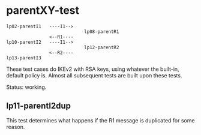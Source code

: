parentXY-test
================

    lp02-parentI1   ----I1-->
                                 lp08-parentR1
                    <--R1----
    lp10-parentI2   ----I1-->
                                 lp12-parentR2
                    <--R2----
    lp13-parentI3

These test cases do IKEv2 with RSA keys, using whatever the built-in, default policy is.
Almost all subsequent tests are built upon these tests.

Status: working.

lp11-parentI2dup
----------------
This test determines what happens if the R1 message is duplicated for some
reason.
